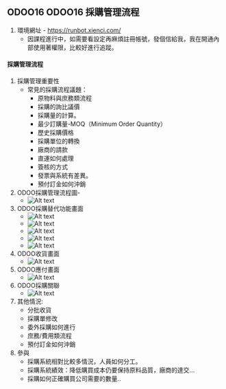 ## ODOO16 ODOO16 採購管理流程
1. 環境網址 - https://runbot.xienci.com/
   + 因課程進行中，如需要看設定再麻煩註冊帳號，發個信給我，我在開通內部使用著權限，比較好進行追蹤。
#### 採購管理流程
1. 採購管理重要性
   + 常見的採購流程議題：
     + 原物料與庶務類流程
     + 採購的詢比議價
     + 採購量的計算。
     + 最少訂購量-MOQ（Minimum Order Quantity）
     + 歷史採購價格
     + 採購單位的轉換
     + 廠商的請款
     + 直運如何處理
     + 簽核的方式
     + 發票與系統有差異。
     + 預付訂金如何沖銷
2. ODOO採購管理流程圖-
   + ![Alt text](https://github.com/ksharry/odoo-repository/blob/main/pic/A3111.png?raw=true)
4. ODOO採購替代功能畫面
   + ![Alt text](https://github.com/ksharry/odoo-repository/blob/main/pic/A3112.png?raw=true)
   + ![Alt text](https://github.com/ksharry/odoo-repository/blob/main/pic/A3113.png?raw=true)
   + ![Alt text](https://github.com/ksharry/odoo-repository/blob/main/pic/A3114.png?raw=true)
   + ![Alt text](https://github.com/ksharry/odoo-repository/blob/main/pic/A3115.png?raw=true)
   + ![Alt text](https://github.com/ksharry/odoo-repository/blob/main/pic/A3116.png?raw=true)
4. ODOO收貨畫面
   + ![Alt text](https://github.com/ksharry/odoo-repository/blob/main/pic/A3117.png?raw=true)
5. ODOO應付畫面
   + ![Alt text](https://github.com/ksharry/odoo-repository/blob/main/pic/A3118.png?raw=true)
6. ODOO採購關聯
   + ![Alt text](https://github.com/ksharry/odoo-repository/blob/main/pic/A3119.png?raw=true)
6. 其他情況:
   + 分批收貨
   + 採購單修改
   + 委外採購如何進行
   + 庶務/費用類流程
   + 預付訂金如何沖銷
7. 參與
   + 採購系統相對比較多情況，人員如何分工。
   + 採購系統績效：降低購買成本仍要保持原料品質，廠商的達交...
   + 採購如何正確購買公司需要的數量..
